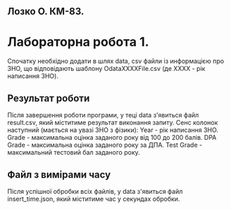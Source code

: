 ## Лозко О. КМ-83. 
# Лабораторна робота 1.

Спочатку необхідно додати в шлях data, csv файли із информацією про ЗНО, що відповідають шаблону OdataXXXXFile.csv (де XXXX - рік написання ЗНО).

## Результат роботи 
Після завершення роботи програми, у теці data з'явиться файл result.csv, який міститиме результат виконання запиту. Сенс колонок наступний (мається на увазі ЗНО з фізики): Year - рік написання ЗНО. Grade - максимальна оцінка заданого року від 100 до 200 балів. DPA Grade - максимальна оцінка заданого року за ДПА. Test Grade - максимальний тестовий бал заданого року.

## Файл з вимірами часу 
Після успішної обробки всіх файлів, у data з'явиться файл insert_time.json, який міститиме час у секундах обробки.

